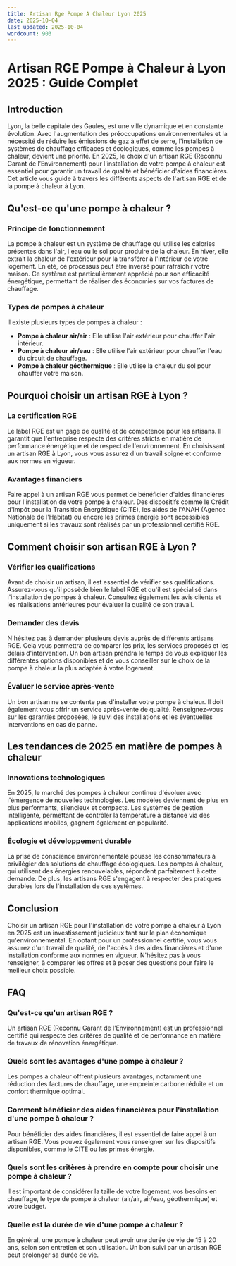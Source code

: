 ```yaml
---
title: Artisan Rge Pompe A Chaleur Lyon 2025
date: 2025-10-04
last_updated: 2025-10-04
wordcount: 903
---
```


# Artisan RGE Pompe à Chaleur à Lyon 2025 : Guide Complet

## Introduction

Lyon, la belle capitale des Gaules, est une ville dynamique et en constante évolution. Avec l'augmentation des préoccupations environnementales et la nécessité de réduire les émissions de gaz à effet de serre, l'installation de systèmes de chauffage efficaces et écologiques, comme les pompes à chaleur, devient une priorité. En 2025, le choix d'un artisan RGE (Reconnu Garant de l’Environnement) pour l'installation de votre pompe à chaleur est essentiel pour garantir un travail de qualité et bénéficier d'aides financières. Cet article vous guide à travers les différents aspects de l'artisan RGE et de la pompe à chaleur à Lyon.

## Qu'est-ce qu'une pompe à chaleur ?

### Principe de fonctionnement

La pompe à chaleur est un système de chauffage qui utilise les calories présentes dans l'air, l'eau ou le sol pour produire de la chaleur. En hiver, elle extrait la chaleur de l'extérieur pour la transférer à l'intérieur de votre logement. En été, ce processus peut être inversé pour rafraîchir votre maison. Ce système est particulièrement apprécié pour son efficacité énergétique, permettant de réaliser des économies sur vos factures de chauffage.

### Types de pompes à chaleur

Il existe plusieurs types de pompes à chaleur :

- **Pompe à chaleur air/air** : Elle utilise l'air extérieur pour chauffer l'air intérieur.
- **Pompe à chaleur air/eau** : Elle utilise l'air extérieur pour chauffer l'eau du circuit de chauffage.
- **Pompe à chaleur géothermique** : Elle utilise la chaleur du sol pour chauffer votre maison.

## Pourquoi choisir un artisan RGE à Lyon ?

### La certification RGE

Le label RGE est un gage de qualité et de compétence pour les artisans. Il garantit que l'entreprise respecte des critères stricts en matière de performance énergétique et de respect de l'environnement. En choisissant un artisan RGE à Lyon, vous vous assurez d'un travail soigné et conforme aux normes en vigueur.

### Avantages financiers

Faire appel à un artisan RGE vous permet de bénéficier d'aides financières pour l'installation de votre pompe à chaleur. Des dispositifs comme le Crédit d'Impôt pour la Transition Énergétique (CITE), les aides de l'ANAH (Agence Nationale de l'Habitat) ou encore les primes énergie sont accessibles uniquement si les travaux sont réalisés par un professionnel certifié RGE.

## Comment choisir son artisan RGE à Lyon ?

### Vérifier les qualifications

Avant de choisir un artisan, il est essentiel de vérifier ses qualifications. Assurez-vous qu'il possède bien le label RGE et qu'il est spécialisé dans l'installation de pompes à chaleur. Consultez également les avis clients et les réalisations antérieures pour évaluer la qualité de son travail.

### Demander des devis

N'hésitez pas à demander plusieurs devis auprès de différents artisans RGE. Cela vous permettra de comparer les prix, les services proposés et les délais d'intervention. Un bon artisan prendra le temps de vous expliquer les différentes options disponibles et de vous conseiller sur le choix de la pompe à chaleur la plus adaptée à votre logement.

### Évaluer le service après-vente

Un bon artisan ne se contente pas d'installer votre pompe à chaleur. Il doit également vous offrir un service après-vente de qualité. Renseignez-vous sur les garanties proposées, le suivi des installations et les éventuelles interventions en cas de panne.

## Les tendances de 2025 en matière de pompes à chaleur

### Innovations technologiques

En 2025, le marché des pompes à chaleur continue d'évoluer avec l'émergence de nouvelles technologies. Les modèles deviennent de plus en plus performants, silencieux et compacts. Les systèmes de gestion intelligente, permettant de contrôler la température à distance via des applications mobiles, gagnent également en popularité.

### Écologie et développement durable

La prise de conscience environnementale pousse les consommateurs à privilégier des solutions de chauffage écologiques. Les pompes à chaleur, qui utilisent des énergies renouvelables, répondent parfaitement à cette demande. De plus, les artisans RGE s'engagent à respecter des pratiques durables lors de l'installation de ces systèmes.

## Conclusion

Choisir un artisan RGE pour l'installation de votre pompe à chaleur à Lyon en 2025 est un investissement judicieux tant sur le plan économique qu'environnemental. En optant pour un professionnel certifié, vous vous assurez d'un travail de qualité, de l'accès à des aides financières et d'une installation conforme aux normes en vigueur. N'hésitez pas à vous renseigner, à comparer les offres et à poser des questions pour faire le meilleur choix possible.

## FAQ

### Qu'est-ce qu'un artisan RGE ?

Un artisan RGE (Reconnu Garant de l’Environnement) est un professionnel certifié qui respecte des critères de qualité et de performance en matière de travaux de rénovation énergétique.

### Quels sont les avantages d'une pompe à chaleur ?

Les pompes à chaleur offrent plusieurs avantages, notamment une réduction des factures de chauffage, une empreinte carbone réduite et un confort thermique optimal.

### Comment bénéficier des aides financières pour l'installation d'une pompe à chaleur ?

Pour bénéficier des aides financières, il est essentiel de faire appel à un artisan RGE. Vous pouvez également vous renseigner sur les dispositifs disponibles, comme le CITE ou les primes énergie.

### Quels sont les critères à prendre en compte pour choisir une pompe à chaleur ?

Il est important de considérer la taille de votre logement, vos besoins en chauffage, le type de pompe à chaleur (air/air, air/eau, géothermique) et votre budget.

### Quelle est la durée de vie d'une pompe à chaleur ?

En général, une pompe à chaleur peut avoir une durée de vie de 15 à 20 ans, selon son entretien et son utilisation. Un bon suivi par un artisan RGE peut prolonger sa durée de vie.